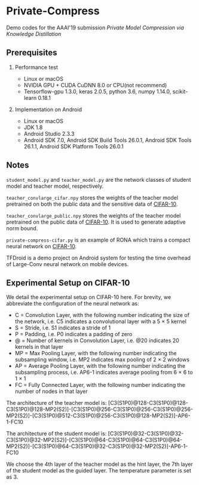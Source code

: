 # Private-Compress

Demo codes for the AAAI'19 submission *Private Model Compression via Knowledge Distillation*

## Prerequisites

1. Performance test

    - Linux or macOS
    - NVIDIA GPU + CUDA CuDNN 8.0 or CPU(not recommend)
    - Tensorflow-gpu 1.3.0, keras 2.0.5, python 3.6, numpy 1.14.0, scikit-learn 0.18.1

2. Implementation on Android

    - Linux or macOS
    - JDK 1.8
    - Android Studio 2.3.3
    - Android SDK 7.0, Android SDK Build Tools 26.0.1, Android SDK Tools 26.1.1, Android SDK Platform Tools 26.0.1

## Notes

`student_model.py` and `teacher_model.py` are the network classes of student model and teacher model, respectively.

`teacher_convlarge_cifar.npy` stores the weights of the teacher model pretrained on both the public data and the sensitive data of [CIFAR-10](https://www.cs.toronto.edu/~kriz/cifar.html).

`teacher_convlarge_public.npy` stores the weights of the teacher model pretrained on the public data of [CIFAR-10](https://www.cs.toronto.edu/~kriz/cifar.html). It is used to generate adaptive norm bound.

`private-compress-cifar.py` is an example of RONA which trains a compact neural network on [CIFAR-10](https://www.cs.toronto.edu/~kriz/cifar.html).

TFDroid is a demo project on Android system for testing the time overhead of Large-Conv neural network on mobile devices.

## Experimental Setup on CIFAR-10

We detail the experimental setup on CIFAR-10 here. For brevity, we abbreviate the configuration of the neural network as: 

- C = Convolution Layer, with the following number indicating the size of the network, i.e. C5 indicates a convolutional layer with a 5 × 5 kernel 
- S = Stride, i.e. S1 indicates a stride of 1 
- P = Padding, i.e. P0 indicates a padding of zero 
- @ = Number of kernels in Convolution Layer, i.e. @20 indicates 20 kernels in that layer 
- MP = Max Pooling Layer, with the following number indicating the subsampling window, i.e. MP2 indicates max pooling of 2 × 2 windows 
- AP = Average Pooling Layer, with the following number indicating the subsampling process, i.e. AP6-1 indicates average pooling from 6 × 6 to 1 × 1
- FC = Fully Connected Layer, with the following number indicating the number of nodes in that layer

The architecture of the teacher model is: \[C3(S1P0)@128-C3(S1P0)@128-C3(S1P0)@128-MP2(S2)\]-\[C3(S1P0)@256-C3(S1P0)@256-C3(S1P0)@256-MP2(S2)\]-\[C3(S1P0)@512-C3(S1P0)@256-C3(S1P0)@128-MP2(S2)\]-AP6-1-FC10

The architecture of the student model is: \[C3(S1P0)@32-C3(S1P0)@32-C3(S1P0)@32-MP2(S2)\]-\[C3(S1P0)@64-C3(S1P0)@64-C3(S1P0)@64-MP2(S2)\]-\[C3(S1P0)@64-C3(S1P0)@32-C3(S1P0)@32-MP2(S2)\]-AP6-1-FC10

We choose the 4th layer of the teacher model as the hint layer, the 7th layer of the student model as the guided layer. The temperature parameter is set as 3.


